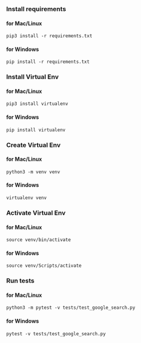 ### Install requirements
#### for Mac/Linux
```pip3 install -r requirements.txt```
#### for Windows
```pip install -r requirements.txt```

### Install Virtual Env
#### for Mac/Linux
```pip3 install virtualenv```
#### for Windows
```pip install virtualenv```

### Create Virtual Env
#### for Mac/Linux
```python3 -m venv venv```
#### for Windows
```virtualenv venv```

### Activate Virtual Env
#### for Mac/Linux
```source venv/bin/activate```
#### for Windows
```source venv/Scripts/activate```

### Run tests
#### for Mac/Linux
```python3 -m pytest -v tests/test_google_search.py```
#### for Windows
```pytest -v tests/test_google_search.py```